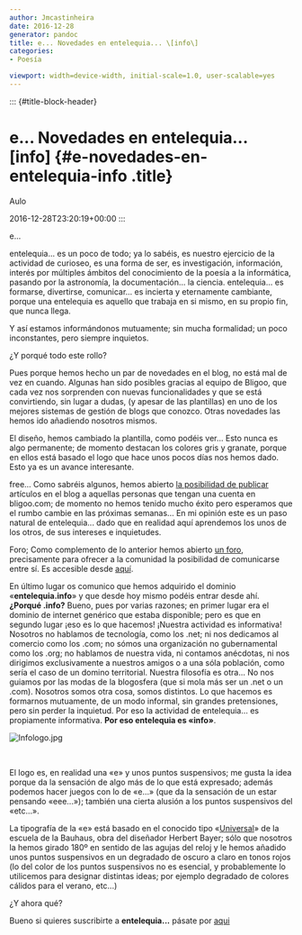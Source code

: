 ```yaml
---
author: Jmcastinheira
date: 2016-12-28
generator: pandoc
title: e... Novedades en entelequia... \[info\]
categories:
- Poesía

viewport: width=device-width, initial-scale=1.0, user-scalable=yes
---
```


::: {#title-block-header}
# e... Novedades en entelequia... \[info\] {#e-novedades-en-entelequia-info .title}

Aulo

2016-12-28T23:20:19+00:00
:::

e...

entelequia... es un poco de todo; ya lo sabéis, es nuestro ejercicio de
la actividad de curioseo, es una forma de ser, es investigación,
información, interés por múltiples ámbitos del conocimiento de la poesía
a la informática, pasando por la astronomía, la documentación... la
ciencia. entelequia... es formarse, divertirse, comunicar... es incierta
y eternamente cambiante, porque una entelequia es aquello que trabaja en
si mismo, en su propio fin, que nunca llega.

Y así estamos informándonos mutuamente; sin mucha formalidad; un poco
inconstantes, pero siempre inquietos.

¿Y porqué todo este rollo?

Pues porque hemos hecho un par de novedades en el blog, no está mal de
vez en cuando. Algunas han sido posibles gracias al equipo de Bligoo,
que cada vez nos sorprenden con nuevas funcionalidades y que se está
convirtiendo, sin lugar a dudas, (y apesar de las plantillas) en uno de
los mejores sistemas de gestión de blogs que conozco. Otras novedades
las hemos ido añadiendo nosotros mismos.

El diseño, hemos cambiado la plantilla, como podéis ver... Esto nunca es
algo permanente; de momento destacan los colores gris y granate, porque
en ellos está basado el logo que hace unos pocos días nos hemos dado.
Esto ya es un avance interesante.

free... Como sabréis algunos, hemos abierto [la posibilidad de
publicar](http://www.entelequia.info/content/view/878583/Publicar-en-Entelequia.html#content-top)
artículos en el blog a aquellas personas que tengan una cuenta en
bligoo.com; de momento no hemos tenido mucho éxito pero esperamos que el
rumbo cambie en las próximas semanas... En mi opinión este es un paso
natural de entelequia... dado que en realidad aquí aprendemos los unos
de los otros, de sus intereses e inquietudes.

Foro; Como complemento de lo anterior hemos abierto [un
foro](http://www.entelequia.info/forum), precisamente para ofrecer a la
comunidad la posibilidad de comunicarse entre sí. Es accesible desde
[aquí](http://www.entelequia.info/forum).

En último lugar os comunico que hemos adquirido el dominio
«**entelequia.info**» y que desde hoy mismo podéis entrar desde ahí.
**¿Porqué .info?** Bueno, pues por varias razones; en primer lugar era
el dominio de internet genérico que estaba disponible; pero es que en
segundo lugar ¡eso es lo que hacemos! ¡Nuestra actividad es informativa!
Nosotros no hablamos de tecnología, como los .net; ni nos dedicamos al
comercio como los .com; no sómos una organización no gubernamental como
los .org; no hablamos de nuestra vida, ni contamos anécdotas, ni nos
dirigimos exclusivamente a nuestros amigos o a una sóla población, como
sería el caso de un domino territorial. Nuestra filosofía es otra... No
nos guiamos por las modas de la blogosfera (que si mola más ser un .net
o un .com). Nosotros somos otra cosa, somos distintos. Lo que hacemos es
formarnos mutuamente, de un modo informal, sin grandes pretensiones,
pero sin perder la inquietud. Por eso la actividad de entelequia... es
propiamente informativa. **Por eso entelequia es «info»**.

![Infologo.jpg](http://entelequia.bligoo.com/media/users/0/46816/images/public/4621/Infologo.jpg?v=1283595077478)

 

El logo es, en realidad una «e» y unos puntos suspensivos; me gusta la
idea porque da la sensación de algo más de lo que está expresado; además
podemos hacer juegos con lo de «e...» (que da la sensación de un estar
pensando «eee...»); también una cierta alusión a los puntos suspensivos
del «etc...».

La tipografía de la «e» está basado en el conocido tipo
«[Universal](http://es.letrag.com/tipografia.php?id=43)» de la escuela
de la Bauhaus, obra del diseñador Herbert Bayer; sólo que nosotros la
hemos girado 180º en sentido de las agujas del reloj y le hemos añadido
unos puntos suspensivos en un degradado de oscuro a claro en tonos rojos
(lo del color de los puntos suspensivos no es esencial, y probablemente
lo utilicemos para designar distintas ideas; por ejemplo degradado de
colores cálidos para el verano, etc...)

¿Y ahora qué?

Bueno si quieres suscribirte a **entelequia...** pásate por
[aqui](http://www.entelequia.info/content/view/136932/Sindicacion.html)
